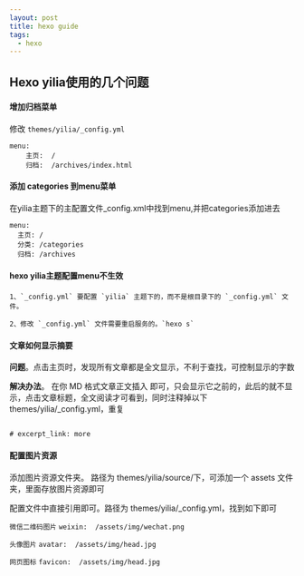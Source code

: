 ```yaml
---
layout: post
title: hexo guide
tags:
  - hexo
---
```


## Hexo yilia使用的几个问题



#### 增加归档菜单

修改 `themes/yilia/_config.yml`

```
menu:
    主页:  /
    归档:  /archives/index.html
```



####  添加 categories 到menu菜单

在yilia主题下的主配置文件_config.xml中找到menu,并把categories添加进去

```
menu:
  主页: /
  分类: /categories
  归档: /archives
```



####  hexo yilia主题配置menu不生效

```
1、`_config.yml` 要配置 `yilia` 主题下的，而不是根目录下的 `_config.yml` 文件。

2、修改 `_config.yml` 文件需要重启服务的。`hexo s`
```



#### 文章如何显示摘要

**问题**。点击主页时，发现所有文章都是全文显示，不利于查找，可控制显示的字数

**解决办法**。 在你 MD 格式文章正文插入 <!-- more -->即可，只会显示它之前的，此后的就不显示，点击文章标题，全文阅读才可看到，同时注释掉以下 themes/yilia/_config.yml，重复

```

# excerpt_link: more

```



#### 配置图片资源
添加图片资源文件夹。 路径为 themes/yilia/source/下，可添加一个 assets 文件夹，里面存放图片资源即可

配置文件中直接引用即可。路径为 themes/yilia/_config.yml，找到如下即可

`微信二维码图片`  `weixin:  /assets/img/wechat.png`

`头像图片`  `avatar:  /assets/img/head.jpg`

`网页图标`  `favicon:  /assets/img/head.jpg`



